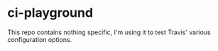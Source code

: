 # ci-playground
This repo contains nothing specific, I'm using it to test Travis' various configuration options.
